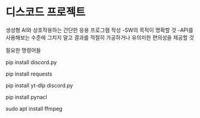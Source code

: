 # 디스코드 프로젝트

생성형 AI와 상호작용하는 간단한 응용 프로그램 작성
-SW의 목적이 명확할 것
-API를 사용해보는 수준에 그치지 말고 결과를 적절히 가공하거나 유의미한 편의성을 제공할 것

필요한 명령어들

pip install discord.py

pip install requests

pip install yt-dlp discord.py

pip install pynacl

sudo apt install ffmpeg

